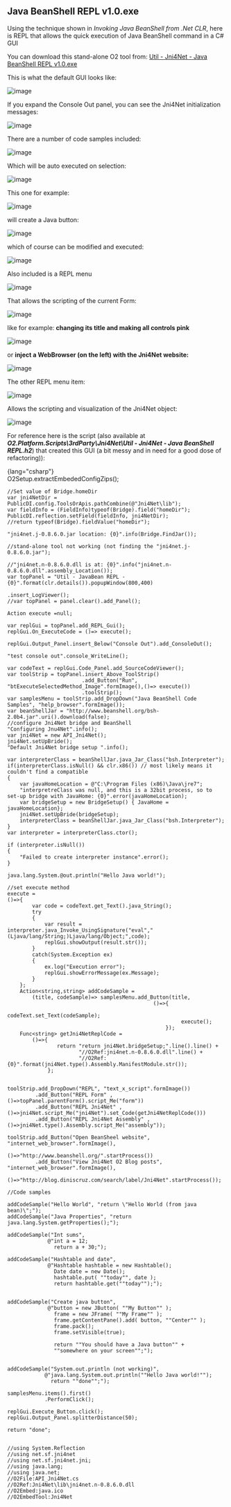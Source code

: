 ##  Java BeanShell REPL v1.0.exe

Using the technique shown in *Invoking Java BeanShell from .Net CLR*, here is REPL that allows the quick execution of Java BeanShell command in a C# GUI

You can download this stand-alone O2 tool from: [Util - Jni4Net - Java BeanShell REPL v1.0.exe](https://o2platform.googlecode.com/files/Util%20-%20Jni4Net%20-%20Java%20%20BeanShell%20REPL%20v1.0.exe)

This is what the default GUI looks like:

![image](images/march-image_thumb-1.png)

If you expand the Console Out panel, you can see the Jni4Net initialization messages:

![image](images/march-image_thumb-2.png)

There are a number of code samples included:

![image](images/march-image_thumb-3.png)

Which will be auto executed on selection:

![image](images/march-image_thumb-4.png)

This one for example:

![image](images/image_thumb_25255B40_25255D.png)

will create a Java button:

![image](images/image_thumb_25255B15_25255D.png)

which of course can be modified and executed:

![image](images/image_thumb_25255B16_25255D.png)

Also included is a REPL menu

![image](images/image_thumb_25255B39_25255D.png)

That allows the scripting of the current Form:

![image](images/image_thumb_25255B23_25255D.png)

like for example: **changing its title and making all controls pink**

![image](images/image_thumb_25255B24_25255D.png)

or **inject a WebBrowser (on the left) with the Jni4Net website:**

![image](images/image_thumb_25255B25_25255D.png)

The other REPL menu item:

![image](images/image_thumb_25255B38_25255D.png)

Allows the scripting and visualization of the Jni4Net object:

![image](images/image_thumb_25255B42_25255D.png)

For reference here is the script (also available at **_O2.Platform.Scripts\3rdParty\Jni4Net\Util - Jni4Net - Java  BeanShell REPL.h2_**) that created this GUI (a bit messy and in need for a good dose of refactoring)):  

{lang="csharp"}     
    O2Setup.extractEmbededConfigZips();

    //Set value of Bridge.homeDir  
    var jni4NetDir = PublicDI.config.ToolsOrApis.pathCombine(@"Jni4Net\lib");  
    var fieldInfo = (FieldInfo)typeof(Bridge).field("homeDir");  
    PublicDI.reflection.setField(fieldInfo, jni4NetDir);  
    //return typeof(Bridge).fieldValue("homeDir");

    "jni4net.j-0.8.6.0.jar location: {0}".info(Bridge.FindJar());

    //stand-alone tool not working (not finding the "jni4net.j-0.8.6.0.jar");

    //"jni4net.n-0.8.6.0.dll is at: {0}".info("jni4net.n-0.8.6.0.dll".assembly_Location());  
    var topPanel = "Util - JavaBean REPL - {0}".format(clr.details()).popupWindow(800,400)   
                                                                     .insert_LogViewer();   
    //var topPanel = panel.clear().add_Panel();

    Action execute =null;

    var replGui = topPanel.add_REPL_Gui();   
    replGui.On_ExecuteCode = ()=> execute();

    replGui.Output_Panel.insert_Below("Console Out").add_ConsoleOut();

    "test console out".console_WriteLine();

    var codeText = replGui.Code_Panel.add_SourceCodeViewer();  
    var toolStrip = topPanel.insert_Above_ToolStrip()  
                            .add_Button("Run", "btExecuteSelectedMethod_Image".formImage(),()=> execute())  
                            .toolStrip();  
    var samplesMenu = toolStrip.add_DropDown("Java BeanShell Code Samples", "help_browser".formImage());   
    var beanShellJar = "http://www.beanshell.org/bsh-2.0b4.jar".uri().download(false);   
    //configure Jni4Net bridge and BeanShell  
    "Configuring Jnu4Net".info();  
    var jni4Net = new API_Jni4Net();  
    jni4Net.setUpBride();  
    "Default Jni4Net bridge setup ".info();

    var interpreterClass = beanShellJar.java_Jar_Class("bsh.Interpreter");  
    if(interpreterClass.isNull() && clr.x86()) // most likely means it couldn't find a compatible   
    {  
        var javaHomeLocation = @"C:\Program Files (x86)\Java\jre7";  
        "interpretreClass was null, and this is a 32bit process, so to set-up bridge with JavaHome: {0}".error(javaHomeLocation);  
        var bridgeSetup = new BridgeSetup() { JavaHome = javaHomeLocation};  
        jni4Net.setUpBride(bridgeSetup);  
        interpreterClass = beanShellJar.java_Jar_Class("bsh.Interpreter");  
    }  
    var interpreter = interpreterClass.ctor();

    if (interpreter.isNull())  
    {  
        "Failed to create interpreter instance".error();  
    }

    java.lang.System.@out.println("Hello Java world!");

    //set execute method  
    execute =   
    ()=>{   
            var code = codeText.get_Text().java_String();  
            try  
            {  
                var result = interpreter.java_Invoke_UsingSignature("eval","(Ljava/lang/String;)Ljava/lang/Object;",code);   
                replGui.showOutput(result.str());   
            }  
            catch(System.Exception ex)  
            {  
                ex.log("Execution error");  
                replGui.showErrorMessage(ex.Message);  
            }   
        };   
        Action<string,string> addCodeSample =   
            (title, codeSample)=> samplesMenu.add_Button(title,   
                                                   ()=>{  
                                                            codeText.set_Text(codeSample);  
                                                            execute();  
                                                       });  
        Func<string> getJni4NetReplCode =  
            ()=>{  
                    return "return jni4Net.bridgeSetup;".line().line() +   
                           "//O2Ref:jni4net.n-0.8.6.0.dll".line() +   
                           "//O2Ref:{0}".format(jni4Net.type().Assembly.ManifestModule.str());  
                 };


    toolStrip.add_DropDown("REPL", "text_x_script".formImage())  
             .add_Button("REPL Form" , ()=>topPanel.parentForm().script_Me("form"))  
             .add_Button("REPL Jni4Net" , ()=>jni4Net.script_Me("jni4Net").set_Code(getJni4NetReplCode()))  
             .add_Button("REPL Jni4Net Assembly" , ()=>jni4Net.type().Assembly.script_Me("assembly"));

    toolStrip.add_Button("Open BeanSheel website", "internet_web_browser".formImage(),
                                ()=>"http://www.beanshell.org/".startProcess())  
             .add_Button("View Jni4Net O2 Blog posts", "internet_web_browser".formImage(),
                                ()=>"http://blog.diniscruz.com/search/label/Jni4Net".startProcess());

    //Code samples

    addCodeSample("Hello World", "return \"Hello World (from java bean)\";");  
    addCodeSample("Java Properties", "return java.lang.System.getProperties();");

    addCodeSample("Int sums",   
                 @"int a = 12;  
                   return a + 30;");

    addCodeSample("Hashtable and date",   
                 @"Hashtable hashtable = new Hashtable();  
                   Date date = new Date();  
                   hashtable.put( ""today"", date );  
                   return hashtable.get(""today"");");


    addCodeSample("Create java button",  
                 @"button = new JButton( ""My Button"" );  
                   frame = new JFrame( ""My Frame"" );  
                   frame.getContentPane().add( button, ""Center"" );  
                   frame.pack();  
                   frame.setVisible(true);

                   return ""You should have a Java button"" +   
                   ""somewhere on your screen"";");


    addCodeSample("System.out.println (not working)",  
                @"java.lang.System.out.println(""Hello Java world!"");  
                  return ""done"";");

    samplesMenu.items().first()  
                .PerformClick();

    replGui.Execute_Button.click();  
    replGui.Output_Panel.splitterDistance(50);

    return "done";


    //using System.Reflection  
    //using net.sf.jni4net  
    //using net.sf.jni4net.jni;  
    //using java.lang;  
    //using java.net;  
    //O2File:API_Jni4Net.cs  
    //O2Ref:Jni4Net\lib\jni4net.n-0.8.6.0.dll  
    //O2Embed:java.ico  
    //O2EmbedTool:Jni4Net  
